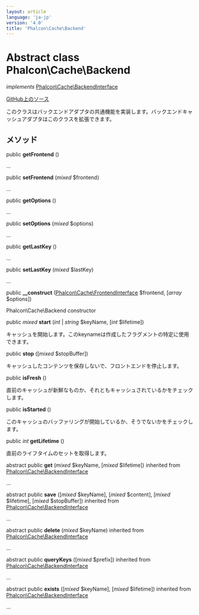 ```yaml
---
layout: article
language: 'ja-jp'
version: '4.0'
title: 'Phalcon\Cache\Backend'
---
```


# Abstract class **Phalcon\Cache\Backend**

*implements* [Phalcon\Cache\BackendInterface](api/Phalcon_Cache_BackendInterface)

<a href="https://github.com/phalcon/cphalcon/tree/v4.0.0/phalcon/cache/backend.zep" class="btn btn-default btn-sm">GitHub上のソース</a>

このクラスはバックエンドアダプタの共通機能を実装します。バックエンドキャッシュアダプタはこのクラスを拡張できます。

## メソッド

public **getFrontend** ()

...

public **setFrontend** (*mixed* $frontend)

...

public **getOptions** ()

...

public **setOptions** (*mixed* $options)

...

public **getLastKey** ()

...

public **setLastKey** (*mixed* $lastKey)

...

public **__construct** ([Phalcon\Cache\FrontendInterface](api/Phalcon_Cache_FrontendInterface) $frontend, [*array* $options])

Phalcon\Cache\Backend constructor

public *mixed* **start** (*int* | *string* $keyName, [*int* $lifetime])

キャッシュを開始します。このkeynameは作成したフラグメントの特定に使用できます。

public **stop** ([*mixed* $stopBuffer])

キャッシュしたコンテンツを保存しないで、フロントエンドを停止します。

public **isFresh** ()

直前のキャッシュが新鮮なものか、それともキャッシュされているかをチェックします。

public **isStarted** ()

このキャッシュのバッファリングが開始しているか、そうでないかをチェックします。

public *int* **getLifetime** ()

直前のライフタイムのセットを取得します。

abstract public **get** (*mixed* $keyName, [*mixed* $lifetime]) inherited from [Phalcon\Cache\BackendInterface](api/Phalcon_Cache_BackendInterface)

...

abstract public **save** ([*mixed* $keyName], [*mixed* $content], [*mixed* $lifetime], [*mixed* $stopBuffer]) inherited from [Phalcon\Cache\BackendInterface](api/Phalcon_Cache_BackendInterface)

...

abstract public **delete** (*mixed* $keyName) inherited from [Phalcon\Cache\BackendInterface](api/Phalcon_Cache_BackendInterface)

...

abstract public **queryKeys** ([*mixed* $prefix]) inherited from [Phalcon\Cache\BackendInterface](api/Phalcon_Cache_BackendInterface)

...

abstract public **exists** ([*mixed* $keyName], [*mixed* $lifetime]) inherited from [Phalcon\Cache\BackendInterface](api/Phalcon_Cache_BackendInterface)

...